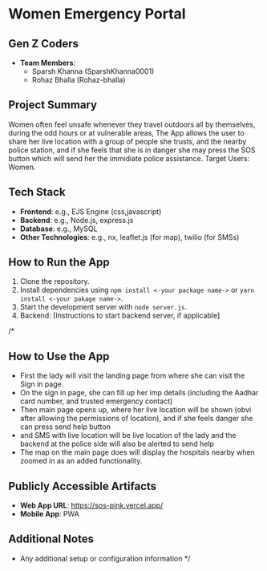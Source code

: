 # Women Emergency Portal

## Gen Z Coders
- **Team Members**: 
  - Sparsh Khanna (SparshKhanna0001)
  - Rohaz Bhalla (Rohaz-bhalla)

## Project Summary
Women often feel unsafe whenever they travel outdoors all by themselves, during the odd hours or at vulnerable areas, The App allows the user to share her live location with a group of people she trusts, and the nearby police station, and if she feels that she is in danger she may press the SOS button which will send her the immidiate police assistance.
Target Users: Women.

## Tech Stack
- **Frontend**: e.g., EJS Engine (css,javascript)
- **Backend**: e.g., Node.js, express.js
- **Database**: e.g., MySQL
- **Other Technologies**: e.g., nx, leaflet.js (for map), twilio (for SMSs)

## How to Run the App
1. Clone the repository.
2. Install dependencies using `npm install <-your package name->` or `yarn install <-your pakage name->`.
3. Start the development server with `node server.js`.
4. Backend: [Instructions to start backend server, if applicable]

/*
## How to Use the App
- First the lady will visit the landing page from where she can visit the Sign in page.
- On the sign in page, she can fill up her imp details (including the Aadhar card number, and trusted emergency contact)
- Then main page opens up, where her live location will be shown (obvi after allowing the permissions of location), and if she feels danger she can press send help button
- and SMS with live location will be live location of the lady and the backend at the police side will also be alerted to send help
- The map on the main page does will display the hospitals nearby when zoomed in as an added functionality.

## Publicly Accessible Artifacts
- **Web App URL**: https://sos-pink.vercel.app/
- **Mobile App**: PWA 

## Additional Notes
- Any additional setup or configuration information
*/
